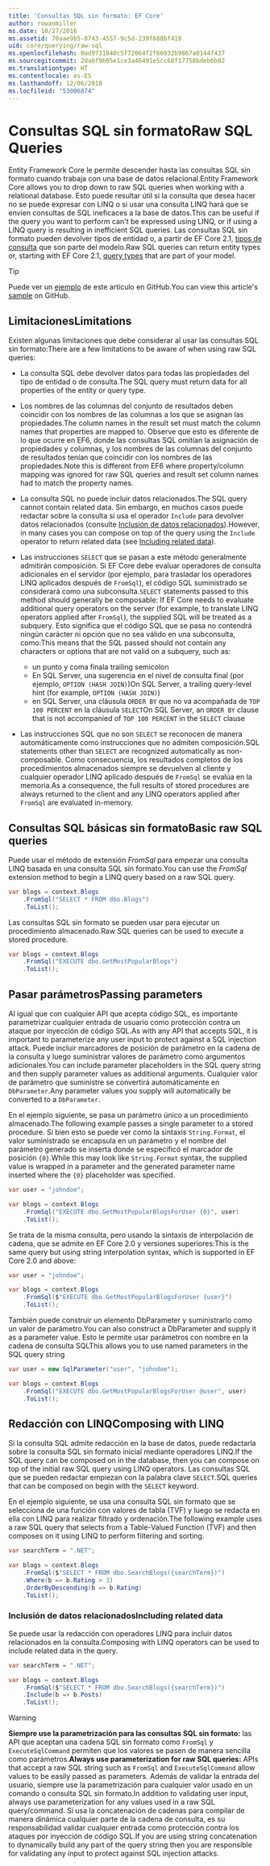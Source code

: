 ```yaml
---
title: 'Consultas SQL sin formato: EF Core'
author: rowanmiller
ms.date: 10/27/2016
ms.assetid: 70aae9b5-8743-4557-9c5d-239f688bf418
uid: core/querying/raw-sql
ms.openlocfilehash: 0ad9731840c5f72064f2f66932b9867a0144f437
ms.sourcegitcommit: 2da6f9b05e1ce3a46491e5cc68f17758bdeb6b02
ms.translationtype: HT
ms.contentlocale: es-ES
ms.lasthandoff: 12/06/2018
ms.locfileid: "53006874"
---
```

# <a name="raw-sql-queries"></a><span data-ttu-id="71757-102">Consultas SQL sin formato</span><span class="sxs-lookup"><span data-stu-id="71757-102">Raw SQL Queries</span></span>

<span data-ttu-id="71757-103">Entity Framework Core le permite descender hasta las consultas SQL sin formato cuando trabaja con una base de datos relacional.</span><span class="sxs-lookup"><span data-stu-id="71757-103">Entity Framework Core allows you to drop down to raw SQL queries when working with a relational database.</span></span> <span data-ttu-id="71757-104">Esto puede resultar útil si la consulta que desea hacer no se puede expresar con LINQ o si usar una consulta LINQ hará que se envíen consultas de SQL ineficaces a la base de datos.</span><span class="sxs-lookup"><span data-stu-id="71757-104">This can be useful if the query you want to perform can't be expressed using LINQ, or if using a LINQ query is resulting in inefficient SQL queries.</span></span> <span data-ttu-id="71757-105">Las consultas SQL sin formato pueden devolver tipos de entidad o, a partir de EF Core 2.1, [tipos de consulta](xref:core/modeling/query-types) que son parte del modelo.</span><span class="sxs-lookup"><span data-stu-id="71757-105">Raw SQL queries can return entity types or, starting with EF Core 2.1, [query types](xref:core/modeling/query-types) that are part of your model.</span></span>

> [!TIP]  
> <span data-ttu-id="71757-106">Puede ver un [ejemplo](https://github.com/aspnet/EntityFramework.Docs/tree/master/samples/core/Querying) de este artículo en GitHub.</span><span class="sxs-lookup"><span data-stu-id="71757-106">You can view this article's [sample](https://github.com/aspnet/EntityFramework.Docs/tree/master/samples/core/Querying) on GitHub.</span></span>

## <a name="limitations"></a><span data-ttu-id="71757-107">Limitaciones</span><span class="sxs-lookup"><span data-stu-id="71757-107">Limitations</span></span>

<span data-ttu-id="71757-108">Existen algunas limitaciones que debe considerar al usar las consultas SQL sin formato:</span><span class="sxs-lookup"><span data-stu-id="71757-108">There are a few limitations to be aware of when using raw SQL queries:</span></span>

* <span data-ttu-id="71757-109">La consulta SQL debe devolver datos para todas las propiedades del tipo de entidad o de consulta.</span><span class="sxs-lookup"><span data-stu-id="71757-109">The SQL query must return data for all properties of the entity or query type.</span></span>

* <span data-ttu-id="71757-110">Los nombres de las columnas del conjunto de resultados deben coincidir con los nombres de las columnas a los que se asignan las propiedades.</span><span class="sxs-lookup"><span data-stu-id="71757-110">The column names in the result set must match the column names that properties are mapped to.</span></span> <span data-ttu-id="71757-111">Observe que esto es diferente de lo que ocurre en EF6, donde las consultas SQL omitían la asignación de propiedades y columnas, y los nombres de las columnas del conjunto de resultados tenían que coincidir con los nombres de las propiedades.</span><span class="sxs-lookup"><span data-stu-id="71757-111">Note this is different from EF6 where property/column mapping was ignored for raw SQL queries and result set column names had to match the property names.</span></span>

* <span data-ttu-id="71757-112">La consulta SQL no puede incluir datos relacionados.</span><span class="sxs-lookup"><span data-stu-id="71757-112">The SQL query cannot contain related data.</span></span> <span data-ttu-id="71757-113">Sin embargo, en muchos casos puede redactar sobre la consulta si usa el operador `Include` para devolver datos relacionados (consulte [Inclusión de datos relacionados](#including-related-data)).</span><span class="sxs-lookup"><span data-stu-id="71757-113">However, in many cases you can compose on top of the query using the `Include` operator to return related data (see [Including related data](#including-related-data)).</span></span>

* <span data-ttu-id="71757-114">Las instrucciones `SELECT` que se pasan a este método generalmente admitirán composición. Si EF Core debe evaluar operadores de consulta adicionales en el servidor (por ejemplo, para trasladar los operadores LINQ aplicados después de `FromSql`), el código SQL suministrado se considerará como una subconsulta.</span><span class="sxs-lookup"><span data-stu-id="71757-114">`SELECT` statements passed to this method should generally be composable: If EF Core needs to evaluate additional query operators on the server (for example, to translate LINQ operators applied after `FromSql`), the supplied SQL will be treated as a subquery.</span></span> <span data-ttu-id="71757-115">Esto significa que el código SQL que se pasa no contendrá ningún carácter ni opción que no sea válido en una subconsulta, como:</span><span class="sxs-lookup"><span data-stu-id="71757-115">This means that the SQL passed should not contain any characters or options that are not valid on a subquery, such as:</span></span>
  * <span data-ttu-id="71757-116">un punto y coma final</span><span class="sxs-lookup"><span data-stu-id="71757-116">a trailing semicolon</span></span>
  * <span data-ttu-id="71757-117">En SQL Server, una sugerencia en el nivel de consulta final (por ejemplo, `OPTION (HASH JOIN)`)</span><span class="sxs-lookup"><span data-stu-id="71757-117">On SQL Server, a trailing query-level hint (for example, `OPTION (HASH JOIN)`)</span></span>
  * <span data-ttu-id="71757-118">en SQL Server, una cláusula `ORDER BY` que no va acompañada de `TOP 100 PERCENT` en la cláusula `SELECT`</span><span class="sxs-lookup"><span data-stu-id="71757-118">On SQL Server, an `ORDER BY` clause that is not accompanied of `TOP 100 PERCENT` in the `SELECT` clause</span></span>

* <span data-ttu-id="71757-119">Las instrucciones SQL que no son `SELECT` se reconocen de manera automáticamente como instrucciones que no admiten composición.</span><span class="sxs-lookup"><span data-stu-id="71757-119">SQL statements other than `SELECT` are recognized automatically as non-composable.</span></span> <span data-ttu-id="71757-120">Como consecuencia, los resultados completos de los procedimientos almacenados siempre se devuelven al cliente y cualquier operador LINQ aplicado después de `FromSql` se evalúa en la memoria.</span><span class="sxs-lookup"><span data-stu-id="71757-120">As a consequence, the full results of stored procedures are always returned to the client and any LINQ operators applied after `FromSql` are evaluated in-memory.</span></span>

## <a name="basic-raw-sql-queries"></a><span data-ttu-id="71757-121">Consultas SQL básicas sin formato</span><span class="sxs-lookup"><span data-stu-id="71757-121">Basic raw SQL queries</span></span>

<span data-ttu-id="71757-122">Puede usar el método de extensión *FromSql* para empezar una consulta LINQ basada en una consulta SQL sin formato.</span><span class="sxs-lookup"><span data-stu-id="71757-122">You can use the *FromSql* extension method to begin a LINQ query based on a raw SQL query.</span></span>

<!-- [!code-csharp[Main](samples/core/Querying/Querying/RawSQL/Sample.cs)] -->
``` csharp
var blogs = context.Blogs
    .FromSql("SELECT * FROM dbo.Blogs")
    .ToList();
```

<span data-ttu-id="71757-123">Las consultas SQL sin formato se pueden usar para ejecutar un procedimiento almacenado.</span><span class="sxs-lookup"><span data-stu-id="71757-123">Raw SQL queries can be used to execute a stored procedure.</span></span>

<!-- [!code-csharp[Main](samples/core/Querying/Querying/RawSQL/Sample.cs)] -->
``` csharp
var blogs = context.Blogs
    .FromSql("EXECUTE dbo.GetMostPopularBlogs")
    .ToList();
```

## <a name="passing-parameters"></a><span data-ttu-id="71757-124">Pasar parámetros</span><span class="sxs-lookup"><span data-stu-id="71757-124">Passing parameters</span></span>

<span data-ttu-id="71757-125">Al igual que con cualquier API que acepta código SQL, es importante parametrizar cualquier entrada de usuario como protección contra un ataque por inyección de código SQL.</span><span class="sxs-lookup"><span data-stu-id="71757-125">As with any API that accepts SQL, it is important to parameterize any user input to protect against a SQL injection attack.</span></span> <span data-ttu-id="71757-126">Puede incluir marcadores de posición de parámetro en la cadena de la consulta y luego suministrar valores de parámetro como argumentos adicionales.</span><span class="sxs-lookup"><span data-stu-id="71757-126">You can include parameter placeholders in the SQL query string and then supply parameter values as additional arguments.</span></span> <span data-ttu-id="71757-127">Cualquier valor de parámetro que suministre se convertirá automáticamente en `DbParameter`.</span><span class="sxs-lookup"><span data-stu-id="71757-127">Any parameter values you supply will automatically be converted to a `DbParameter`.</span></span>

<span data-ttu-id="71757-128">En el ejemplo siguiente, se pasa un parámetro único a un procedimiento almacenado.</span><span class="sxs-lookup"><span data-stu-id="71757-128">The following example passes a single parameter to a stored procedure.</span></span> <span data-ttu-id="71757-129">Si bien esto se puede ver como la sintaxis `String.Format`, el valor suministrado se encapsula en un parámetro y el nombre del parámetro generado se inserta donde se especificó el marcador de posición `{0}`.</span><span class="sxs-lookup"><span data-stu-id="71757-129">While this may look like `String.Format` syntax, the supplied value is wrapped in a parameter and the generated parameter name inserted where the `{0}` placeholder was specified.</span></span>

<!-- [!code-csharp[Main](samples/core/Querying/Querying/RawSQL/Sample.cs)] -->
``` csharp
var user = "johndoe";

var blogs = context.Blogs
    .FromSql("EXECUTE dbo.GetMostPopularBlogsForUser {0}", user)
    .ToList();
```

<span data-ttu-id="71757-130">Se trata de la misma consulta, pero usando la sintaxis de interpolación de cadena, que se admite en EF Core 2.0 y versiones superiores:</span><span class="sxs-lookup"><span data-stu-id="71757-130">This is the same query but using string interpolation syntax, which is supported in EF Core 2.0 and above:</span></span>

<!-- [!code-csharp[Main](samples/core/Querying/Querying/RawSQL/Sample.cs)] -->
``` csharp
var user = "johndoe";

var blogs = context.Blogs
    .FromSql($"EXECUTE dbo.GetMostPopularBlogsForUser {user}")
    .ToList();
```

<span data-ttu-id="71757-131">También puede construir un elemento DbParameter y suministrarlo como un valor de parámetro.</span><span class="sxs-lookup"><span data-stu-id="71757-131">You can also construct a DbParameter and supply it as a parameter value.</span></span> <span data-ttu-id="71757-132">Esto le permite usar parámetros con nombre en la cadena de consulta SQL</span><span class="sxs-lookup"><span data-stu-id="71757-132">This allows you to use named parameters in the SQL query string</span></span>

<!-- [!code-csharp[Main](samples/core/Querying/Querying/RawSQL/Sample.cs)] -->
``` csharp
var user = new SqlParameter("user", "johndoe");

var blogs = context.Blogs
    .FromSql("EXECUTE dbo.GetMostPopularBlogsForUser @user", user)
    .ToList();
```

## <a name="composing-with-linq"></a><span data-ttu-id="71757-133">Redacción con LINQ</span><span class="sxs-lookup"><span data-stu-id="71757-133">Composing with LINQ</span></span>

<span data-ttu-id="71757-134">Si la consulta SQL admite redacción en la base de datos, puede redactarla sobre la consulta SQL sin formato inicial mediante operadores LINQ.</span><span class="sxs-lookup"><span data-stu-id="71757-134">If the SQL query can be composed on in the database, then you can compose on top of the initial raw SQL query using LINQ operators.</span></span> <span data-ttu-id="71757-135">Las consultas SQL que se pueden redactar empiezan con la palabra clave `SELECT`.</span><span class="sxs-lookup"><span data-stu-id="71757-135">SQL queries that can be composed on begin with the `SELECT` keyword.</span></span>

<span data-ttu-id="71757-136">En el ejemplo siguiente, se usa una consulta SQL sin formato que se selecciona de una función con valores de tabla (TVF) y luego se redacta en ella con LINQ para realizar filtrado y ordenación.</span><span class="sxs-lookup"><span data-stu-id="71757-136">The following example uses a raw SQL query that selects from a Table-Valued Function (TVF) and then composes on it using LINQ to perform filtering and sorting.</span></span>

<!-- [!code-csharp[Main](samples/core/Querying/Querying/RawSQL/Sample.cs)] -->
``` csharp
var searchTerm = ".NET";

var blogs = context.Blogs
    .FromSql($"SELECT * FROM dbo.SearchBlogs({searchTerm})")
    .Where(b => b.Rating > 3)
    .OrderByDescending(b => b.Rating)
    .ToList();
```

### <a name="including-related-data"></a><span data-ttu-id="71757-137">Inclusión de datos relacionados</span><span class="sxs-lookup"><span data-stu-id="71757-137">Including related data</span></span>

<span data-ttu-id="71757-138">Se puede usar la redacción con operadores LINQ para incluir datos relacionados en la consulta.</span><span class="sxs-lookup"><span data-stu-id="71757-138">Composing with LINQ operators can be used to include related data in the query.</span></span>

<!-- [!code-csharp[Main](samples/core/Querying/Querying/RawSQL/Sample.cs)] -->
``` csharp
var searchTerm = ".NET";

var blogs = context.Blogs
    .FromSql($"SELECT * FROM dbo.SearchBlogs({searchTerm})")
    .Include(b => b.Posts)
    .ToList();
```

> [!WARNING]  
> <span data-ttu-id="71757-139">**Siempre use la parametrización para las consultas SQL sin formato:** las API que aceptan una cadena SQL sin formato como `FromSql` y `ExecuteSqlCommand` permiten que los valores se pasen de manera sencilla como parámetros.</span><span class="sxs-lookup"><span data-stu-id="71757-139">**Always use parameterization for raw SQL queries:** APIs that accept a raw SQL string such as `FromSql` and `ExecuteSqlCommand` allow values to be easily passed as parameters.</span></span> <span data-ttu-id="71757-140">Además de validar la entrada del usuario, siempre use la parametrización para cualquier valor usado en un comando o consulta SQL sin formato.</span><span class="sxs-lookup"><span data-stu-id="71757-140">In addition to validating user input, always use parameterization for any values used in a raw SQL query/command.</span></span> <span data-ttu-id="71757-141">Si usa la concatenación de cadenas para compilar de manera dinámica cualquier parte de la cadena de consulta, es su responsabilidad validar cualquier entrada como protección contra los ataques por inyección de código SQL.</span><span class="sxs-lookup"><span data-stu-id="71757-141">If you are using string concatenation to dynamically build any part of the query string then you are responsible for validating any input to protect against SQL injection attacks.</span></span>
